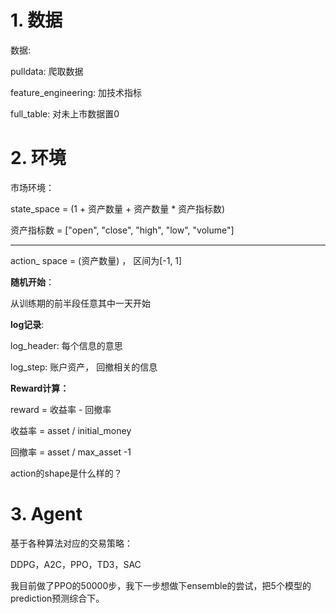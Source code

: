 # 1. 数据

数据:

pulldata: 爬取数据

feature_engineering: 加技术指标

full_table: 对未上市数据置0

# 2. 环境

市场环境：

state_space = (1 + 资产数量 + 资产数量 * 资产指标数)

资产指标数 = ["open", "close", "high", "low", "volume"]

---

action_ space = (资产数量)  ， 区间为[-1, 1]

**随机开始**：

从训练期的前半段任意其中一天开始

**log记录**:

log_header: 每个信息的意思

log_step: 账户资产， 回撤相关的信息

**Reward计算：**

reward = 收益率 - 回撤率

收益率 = asset / initial_money

回撤率 = asset / max_asset -1

action的shape是什么样的？

# 3. Agent

基于各种算法对应的交易策略：

DDPG，A2C，PPO，TD3，SAC

我目前做了PPO的50000步，我下一步想做下ensemble的尝试，把5个模型的prediction预测综合下。
